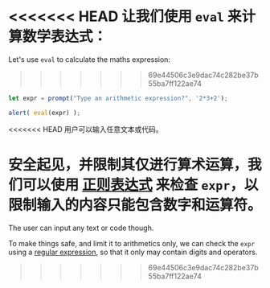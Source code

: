 <<<<<<< HEAD
让我们使用 `eval` 来计算数学表达式：
=======
Let's use `eval` to calculate the maths expression:
>>>>>>> 69e44506c3e9dac74c282be37b55ba7ff122ae74

```js demo run
let expr = prompt("Type an arithmetic expression?", '2*3+2');

alert( eval(expr) );
```

<<<<<<< HEAD
用户可以输入任意文本或代码。

安全起见，并限制其仅进行算术运算，我们可以使用 [正则表达式](info:regular-expressions) 来检查 `expr`，以限制输入的内容只能包含数字和运算符。
=======
The user can input any text or code though.

To make things safe, and limit it to arithmetics only, we can check the `expr` using a [regular expression](info:regular-expressions), so that it only may contain digits and operators.
>>>>>>> 69e44506c3e9dac74c282be37b55ba7ff122ae74
